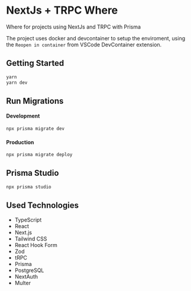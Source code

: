 # NextJs + TRPC Where

Where for projects using NextJs and TRPC with Prisma

The project uses docker and devcontainer to setup the enviroment, using the `Reopen in container` from VSCode DevContainer extension.

## Getting Started

```bash
yarn
yarn dev
```

## Run Migrations

#### Development

```bash
npx prisma migrate dev
```

#### Production

```bash
npx prisma migrate deploy
```

## Prisma Studio

```bash
npx prisma studio
```

## Used Technologies

- TypeScript
- React
- Next.js
- Tailwind CSS
- React Hook Form
- Zod
- tRPC
- Prisma
- PostgreSQL
- NextAuth
- Multer
